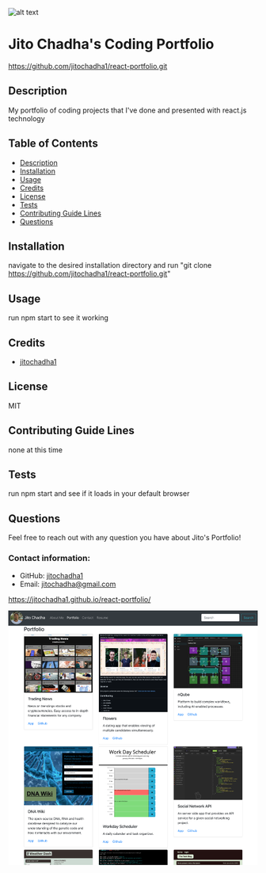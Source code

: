 ![alt text](https://img.icons8.com/material-sharp/2x/software-license.png)

# Jito Chadha's Coding Portfolio

https://github.com/jitochadha1/react-portfolio.git

## Description

My portfolio of coding projects that I've done and presented with react.js technology

## Table of Contents

- [Description](#description)
- [Installation](#installation)
- [Usage](#usage)
- [Credits](#credits)
- [License](#license)
- [Tests](#tests)
- [Contributing Guide Lines](#contributing)
- [Questions](#questions)

## Installation

navigate to the desired installation directory and run "git clone https://github.com/jitochadha1/react-portfolio.git"

## Usage

run npm start to see it working

## Credits

- [jitochadha1](https://github.com/jitochadha1)

## License

MIT

## Contributing Guide Lines

none at this time

## Tests

run npm start and see if it loads in your default browser

## Questions

Feel free to reach out with any question you have about Jito's Portfolio!

### Contact information:

- GitHub: [jitochadha1](https://www.github.com/jitochadha1)
- Email: [jitochadha@gmail.com](mailto:jitochadha@gmail.com)

https://jitochadha1.github.io/react-portfolio/

<img src="portfolio.png">
